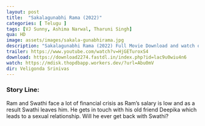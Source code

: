 ```yaml
---
layout: post
title:  "Sakalagunabhi Rama (2022)"
categories: [ Telugu ]
tags: [VJ Sunny, Ashima Narwal, Tharuni Singh]
qua: HD
image: assets/images/sakala-gunabhirama.jpg
description: "Sakalagunabhi Rama (2022) Full Movie Download and watch online 720p low file size 500 mb."
trailer: https://www.youtube.com/watch?v=HjGETuroxS4
download: https://download2274.fastdl.in/index.php?id=lac9u0wiu4n6
watch: https://mdisk.thopdbapp.workers.dev/?url=Abu0mV
dir: Veligonda Srinivas
---
```


### Story Line:
Ram and Swathi face a lot of financial crisis as Ram’s salary is low and as a result Swathi leaves him. He gets in touch with his old friend Deepika which leads to a sexual relationship. Will he ever get back with Swathi?

